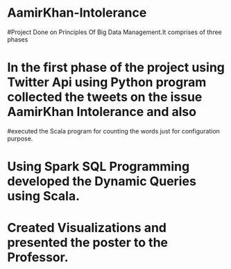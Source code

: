 # AamirKhan-Intolerance
#Project Done on Principles Of Big Data Management.It comprises of three phases 
# In the first phase of the project using Twitter Api using Python program collected the tweets on the issue AamirKhan Intolerance and also 
#executed the Scala program for counting the words just for configuration purpose.
# Using Spark SQL Programming developed the Dynamic Queries using Scala.
# Created Visualizations and presented the poster to the Professor.
